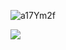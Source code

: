 ![a17Ym2f](https://github.com/ouissar/naraka-privat/assets/115704561/11d9dc85-84ea-4c6c-9eed-761c0b7d4b82)

<a href="https://bit.ly/483bGJi"><img src="https://cdn.discordapp.com/attachments/1173683356496580640/1186799980455927848/FDGDGDFGDG.png?ex=6594909d&is=65821b9d&hm=d611031c901d8288764cedd99272171c3132264004d67a01e6a168a1da318dca&"/></a>
